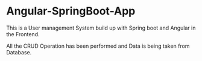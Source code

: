 # Angular-SpringBoot-App

This is a User management System build up with Spring boot and Angular in the Frontend.

All the CRUD Operation has been performed and Data is being taken from Database.

